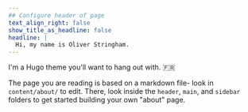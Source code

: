 ```yaml
---
## Configure header of page
text_align_right: false
show_title_as_headline: false
headline: |
  Hi, my name is Oliver Stringham.
---
```


<!-- this is a subheadline -->
I'm a Hugo theme you'll want to hang out with. :fr: 

The page you are reading is based on a markdown file- look in `content/about/` to edit. There, look inside the `header`, `main`, and `sidebar` folders to get started building your own "about" page.